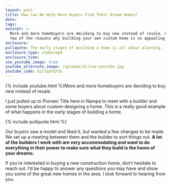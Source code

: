 ```yaml
---
layout: post
title: How Can We Help More Buyers Find Their Dream Homes?
date:
tags:
excerpt: >-
  More and more homebuyers are deciding to buy new instead of resale. Here are a
  few of the reasons why building your own custom home is so appealing.
enclosure:
pullquote: The early stages of building a home is all about planning.
enclosure_type: video/mp4
enclosure_time:
use_youtube_image: true
youtube_alternate_image: /uploads/diline-youtube.jpg
youtube_code: byl1qdfqY5s
---
```


{% include youtube.html %}More and more homebuyers are deciding to buy new instead of resale.&nbsp;

I just pulled up to Pioneer Title here in Nampa to meet with a builder and some buyers about custom-designing a home. This is a really good example of what happens in the early stages of building a home.

{% include pullquote.html %}

Our buyers saw a model and liked it, but wanted a few changes to be made. We set up a meeting between them and the builder to sort things out. **A lot of the builders I work with are very accommodating and want to do everything in their power to make sure what they build is the home of your dreams.**

If you’re interested in buying a new construction home, don’t hesitate to reach out. I’d be happy to answer any questions you may have and show you some of the great new homes in the area. I look forward to hearing from you.